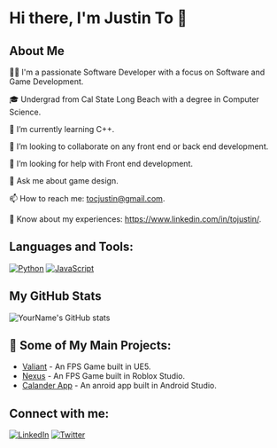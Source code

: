 # Hi there, I'm Justin To 👋

## About Me
👨‍💻 I'm a passionate Software Developer with a focus on Software and Game Development.

🎓 Undergrad from Cal State Long Beach with a degree in Computer Science.

🌱 I’m currently learning C++.

👯 I’m looking to collaborate on any front end or back end development.

🤔 I’m looking for help with Front end development.

💬 Ask me about game design.

📫 How to reach me: tocjustin@gmail.com.

📄 Know about my experiences: https://www.linkedin.com/in/tojustin/.

## Languages and Tools:
[![Python](https://img.shields.io/badge/-Python-3776AB?style=flat-square&logo=Python&logoColor=white)](https://www.python.org/)
[![JavaScript](https://img.shields.io/badge/-JavaScript-F7DF1E?style=flat-square&logo=javascript&logoColor=black)](https://developer.mozilla.org/en-US/docs/Web/JavaScript)

## My GitHub Stats
![YourName's GitHub stats](https://github-readme-stats.vercel.app/api?username=Superont&show_icons=true&theme=radical)

## 🚀 Some of My Main Projects:
- [Valiant](https://store.steampowered.com/app/2468650/Valiant/) - An FPS Game built in UE5.
- [Nexus](https://www.roblox.com/games/9818210203/Nexus) - An FPS Game built in Roblox Studio.
- [Calander App](https://github.com/Superont/CalendarApp) - An anroid app built in Android Studio.

## Connect with me:
[![LinkedIn](https://img.shields.io/badge/-LinkedIn-0077B5?style=flat-square&logo=Linkedin&logoColor=white)](https://www.linkedin.com/in/tojustin/)
[![Twitter](https://img.shields.io/badge/-Twitter-1DA1F2?style=flat-square&logo=Twitter&logoColor=white)](https://twitter.com/superont)
